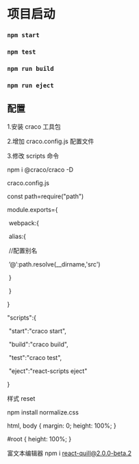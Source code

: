 # 项目启动

### `npm start`

### `npm test`

### `npm run build`

### `npm run eject`

## 配置

1.安装 craco 工具包

2.增加 craco.config.js 配置文件

3.修改 scripts 命令

npm i @craco/craco -D

craco.config.js

const path=require("path")

module.exports={

​ webpack:{

​ alias:{

​ //配置别名

​ ’@‘:path.resolve(\_\_dirname,'src')

​ }

​ }

}

"scripts":{

​ "start":"craco start",

​ "build":"craco build",

​ "test":"craco test",

​ "eject":"react-scripts eject"

}

样式 reset

npm install normalize.css

html,
body {
margin: 0;
height: 100%;
}

#root {
height: 100%;
}

富文本编辑器
npm i react-quill@2.0.0-beta.2
